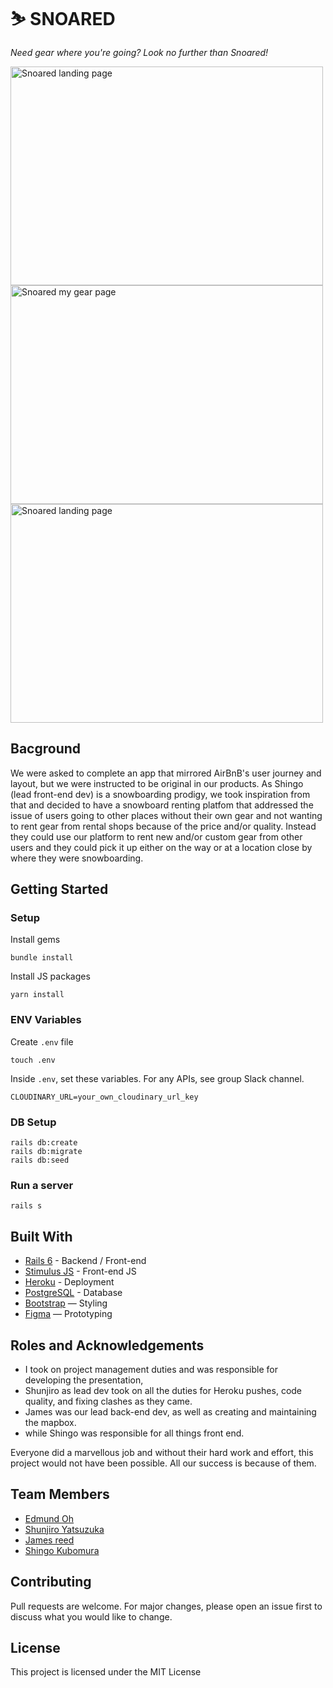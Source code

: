 # ⛷ SNOARED
<i> Need gear where you're going? Look no further than Snoared! </i>

<img src="https://res.cloudinary.com/snoared/image/upload/v1655277184/snoared_1_okvn3u.png" alt="Snoared landing page" width="500" height="350">
<img src="https://res.cloudinary.com/snoared/image/upload/v1655277184/screenshot-snoard.herokuapp.com-2022.06.15-16_12_25_pjmjwd.png" alt="Snoared my gear page" width="500" height="350">
<img src="https://res.cloudinary.com/snoared/image/upload/v1655277184/snoared_1_okvn3u.png" alt="Snoared landing page" width="500" height="350">

## Bacground
We were asked to complete an app that mirrored AirBnB's user journey and layout, but we were instructed to be original in our products. As Shingo (lead front-end dev) is a snowboarding prodigy, we took inspiration from that and decided to have a snowboard renting platfom that addressed the issue of users going to other places without their own gear and not wanting to rent gear from rental shops because of the price and/or quality. Instead they could use our platform to rent new and/or custom gear from other users and they could pick it up either on the way or at a location close by where they were snowboarding.  

## Getting Started
### Setup

Install gems
```
bundle install
```
Install JS packages
```
yarn install
```

### ENV Variables
Create `.env` file
```
touch .env
```
Inside `.env`, set these variables. For any APIs, see group Slack channel.
```
CLOUDINARY_URL=your_own_cloudinary_url_key
```

### DB Setup
```
rails db:create
rails db:migrate
rails db:seed
```

### Run a server
```
rails s
```

## Built With
- [Rails 6](https://guides.rubyonrails.org/) - Backend / Front-end
- [Stimulus JS](https://stimulus.hotwired.dev/) - Front-end JS
- [Heroku](https://heroku.com/) - Deployment
- [PostgreSQL](https://www.postgresql.org/) - Database
- [Bootstrap](https://getbootstrap.com/) — Styling
- [Figma](https://www.figma.com) — Prototyping

## Roles and Acknowledgements
* I took on project management duties and was responsible for developing the presentation, 
* Shunjiro as lead dev took on all the duties for Heroku pushes, code quality, and fixing clashes as they came. 
* James was our lead back-end dev, as well as creating and maintaining the mapbox. 
* while Shingo was responsible for all things front end. 

Everyone did a marvellous job and without their hard work and effort, this project would not have been possible. All our success is because of them.

## Team Members
- [Edmund Oh](https://www.linkedin.com/in/edmund-0h/)
- [Shunjiro Yatsuzuka](https://www.linkedin.com/in/syatsuzuka/)
- [James reed](https://github.com/Jimreed91)
- [Shingo Kubomura](https://www.linkedin.com/in/shingokubomura/)

## Contributing
Pull requests are welcome. For major changes, please open an issue first to discuss what you would like to change.

## License
This project is licensed under the MIT License

